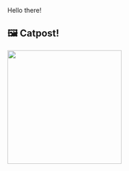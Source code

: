 Hello there!



## 🖼️ Catpost!

<sub>
    <img src="https://cdn2.thecatapi.com/images/11ByOV3dd.jpg" height="256">
</sub>

